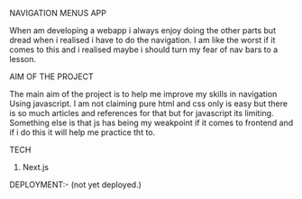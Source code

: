 NAVIGATION MENUS APP

When am developing a webapp i always enjoy doing the other parts but dread when i realised i have to do the navigation. I am like the worst if it comes to this and i realised maybe i should turn my fear of nav bars to a lesson.  

AIM OF THE PROJECT 

The main aim of the project is to help me improve my skills in navigation Using javascript. I am not claiming pure html and css only is easy but there is so much articles and references for that but for javascript its limiting. 
Something else is that js has being my weakpoint if it comes to frontend and if i do this it will help me practice tht to.


TECH
1. Next.js



DEPLOYMENT:-
(not yet deployed.)
